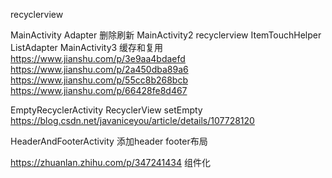 recyclerview

MainActivity 
    Adapter 删除刷新
MainActivity2
    recyclerview ItemTouchHelper
    ListAdapter
MainActivity3  缓存和复用
  https://www.jianshu.com/p/3e9aa4bdaefd
  https://www.jianshu.com/p/2a450dba89a6
  https://www.jianshu.com/p/55cc8b268bcb
  https://www.jianshu.com/p/66428fe8d467
  
EmptyRecyclerActivity
  RecyclerView setEmpty  https://blog.csdn.net/javaniceyou/article/details/107728120
  
HeaderAndFooterActivity 
   添加header footer布局
   
   
   
   https://zhuanlan.zhihu.com/p/347241434  组件化
   

  